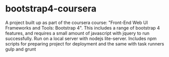 # bootstrap4-coursera
A project built up as part of the coursera course: "Front-End Web UI Frameworks and Tools: Bootstrap 4".   This includes a range of bootstrap 4 features, and requires a small amount of javascript with jquery to run successfully.  Run on a local server with nodejs lite-server.  Includes npm scripts for preparing project for deployment and the same with task runners gulp and grunt
